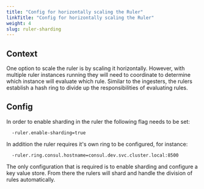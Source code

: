 ```yaml
---
title: "Config for horizontally scaling the Ruler"
linkTitle: "Config for horizontally scaling the Ruler"
weight: 4
slug: ruler-sharding
---
```


## Context

One option to scale the ruler is by scaling it horizontally. However, with multiple ruler instances running they will need to coordinate to determine which instance will evaluate which rule. Similar to the ingesters, the rulers establish a hash ring to divide up the responsibilities of evaluating rules. 

## Config

In order to enable sharding in the ruler the following flag needs to be set:

```
  -ruler.enable-sharding=true
```

In addition the ruler requires it's own ring to be configured, for instance:

```
  -ruler.ring.consul.hostname=consul.dev.svc.cluster.local:8500
```

The only configuration that is required is to enable sharding and configure a key value store. From there the rulers will shard and handle the division of rules automatically.
